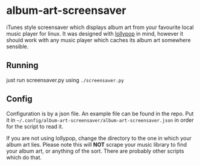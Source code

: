 # album-art-screensaver

iTunes style screensaver which displays album art from your favourite local music player for linux. It was designed with [lollypop](https://wiki.gnome.org/Apps/Lollypop) in mind, however it should work with any music player which caches its album art somewhere sensible.

## Running

just run screensaver.py using `./screensaver.py`

## Config

Configuration is by a json file. An example file can be found in the repo. Put it in `~/.config/album-art-screensaver/album-art-screensaver.json` in order for the script to read it.

If you are not using lollypop, change the directory to the one in which your album art lies. Please note this will **NOT** scrape your music library to find your album art, or anything of the sort. There are probably other scripts which do that.
